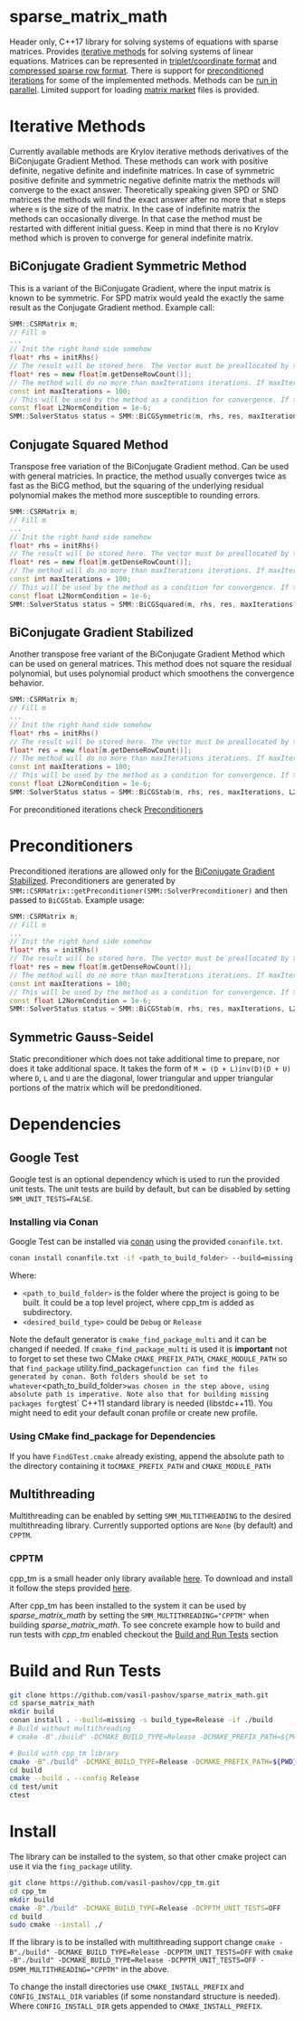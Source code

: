 # sparse_matrix_math
Header only, C++17 library for solving systems of equations with sparse matrices. Provides [iterative methods](#Iterative-Methods) for solving systems of linear equations. Matrices can be represented in [triplet/coordinate format](https://en.wikipedia.org/wiki/Sparse_matrix#Coordinate_list_(COO)) and [compressed sparse row format](https://en.wikipedia.org/wiki/Sparse_matrix#Compressed_sparse_row_(CSR,_CRS_or_Yale_format)). There is support for [preconditioned iterations](#Preconditioned-Iterations) for some of the implemented methods. Methods can be [run in parallel](#Parallel-Implementation). Limited support for loading [matrix market](#Matrix-Market) files is provided.

# Iterative Methods
Currently available methods are Krylov iterative methods derivatives of the BiConjugate Gradient Method. These methods can work with positive definite, negative definite and indefinite matrices. In case of symmetric positive definite and symmetric negative definite matrix the methods will converge to the exact answer. Theoretically speaking given SPD or SND matrices the methods will find the exact answer after no more that `m` steps where `m` is the size of the matrix. In the case of indefinite matrix the methods can occasionally diverge. In that case the method must be restarted with different initial guess. Keep in mind that there is no Krylov method which is proven to converge for general indefinite matrix.
## BiConjugate Gradient Symmetric Method
This is a variant of the BiConjugate Gradient, where the input matrix is known to be symmetric. For SPD matrix would yeald the exactly the same result as the Conjugate Gradient method. Example call:
```cpp
SMM::CSRMatrix m;
// Fill m
...
// Init the right hand side somehow
float* rhs = initRhs()
// The result will be stored here. The vector must be preallocated by the caller.
float* res = new float[m.getDenseRowCount()];
// The method will do no more than maxIterations iterations. If maxIterations is -1 the method will use the number of rows of the matrix as stopping condition.
const int maxIterations = 100;
// This will be used by the method as a condition for convergence. If the second norm of the residual becomes smaller, the method will end.
const float L2NormCondition = 1e-6;
SMM::SolverStatus status = SMM::BiCGSymmetric(m, rhs, res, maxIterations, L2NormCondition);
```
## Conjugate Squared Method
Transpose free variation of the BiConjugate Gradient method. Can be used with general matricies. In practice, the method usually converges twice as fast as the BiCG method, but the squaring of the underlying residual polynomial makes the method more susceptible to rounding errors.
```cpp
SMM::CSRMatrix m;
// Fill m
...
// Init the right hand side somehow
float* rhs = initRhs()
// The result will be stored here. The vector must be preallocated by the caller.
float* res = new float[m.getDenseRowCount()];
// The method will do no more than maxIterations iterations. If maxIterations is -1 the method will use the number of rows of the matrix as stopping condition.
const int maxIterations = 100;
// This will be used by the method as a condition for convergence. If the second norm of the residual becomes smaller, the method will end.
const float L2NormCondition = 1e-6;
SMM::SolverStatus status = SMM::BiCGSquared(m, rhs, res, maxIterations, L2NormCondition);
```
## BiConjugate Gradient Stabilized
Another transpose free variant of the BiConjugate Gradient Method which can be used on general matrices. This method does not square the residual polynomial, but uses polynomial product which smoothens the convergence behavior.
```cpp
SMM::CSRMatrix m;
// Fill m
...
// Init the right hand side somehow
float* rhs = initRhs()
// The result will be stored here. The vector must be preallocated by the caller.
float* res = new float[m.getDenseRowCount()];
// The method will do no more than maxIterations iterations. If maxIterations is -1 the method will use the number of rows of the matrix as stopping condition.
const int maxIterations = 100;
// This will be used by the method as a condition for convergence. If the second norm of the residual becomes smaller, the method will end.
const float L2NormCondition = 1e-6;
SMM::SolverStatus status = SMM::BiCGStab(m, rhs, res, maxIterations, L2NormCondition);
```
For preconditioned iterations check [Preconditioners](#preconditioners)

# Preconditioners
Preconditioned iterations are allowed only for the [BiConjugate Gradient Stabilized](#biconjugate-gradient-stabilized). Preconditioners are generated by `SMM::CSRMatrix::getPreconditioner(SMM::SolverPreconditioner)` and then passed to `BiCGStab`. Example usage:
 ```cpp
SMM::CSRMatrix m;
// Fill m
...
// Init the right hand side somehow
float* rhs = initRhs()
// The result will be stored here. The vector must be preallocated by the caller.
float* res = new float[m.getDenseRowCount()];
// The method will do no more than maxIterations iterations. If maxIterations is -1 the method will use the number of rows of the matrix as stopping condition.
const int maxIterations = 100;
// This will be used by the method as a condition for convergence. If the second norm of the residual becomes smaller, the method will end.
const float L2NormCondition = 1e-6;
SMM::SolverStatus status = SMM::BiCGStab(m, rhs, res, maxIterations, L2NormCondition, preconditioner, m.getPreconditioner(SMM::SolverPreconditioner::SYMMETRIC_GAUSS_SEIDEL));
```
## Symmetric Gauss-Seidel
Static preconditioner which does not take additional time to prepare, nor does it take additional space. It takes the form of `M = (D + L)inv(D)(D + U)` where `D`, `L` and `U` are the diagonal, lower triangular and upper triangular portions of the matrix which will be predonditioned.

# Dependencies
## Google Test
Google test is an optional dependency which is used to run the provided unit tests. The unit tests are build by default, but can be disabled by setting `SMM_UNIT_TESTS=FALSE`.

### Installing via Conan
Google Test can be installed via [conan](https://conan.io/) using the provided `conanfile.txt`.
```sh
conan install conanfile.txt -if <path_to_build_folder> --build=missing -s build_type=<desired_build_type>
```
Where:
* `<path_to_build_folder>` is the folder where the project is going to be built. It could be a top level project, where cpp_tm is added as subdirectory.
* `<desired_build_type>` could be `Debug` or `Release`

Note the default generator is `cmake_find_package_multi` and it can be changed if needed. If `cmake_find_package_multi` is used it is **important** not to forget to
set these two CMake `CMAKE_PREFIX_PATH`, `CMAKE_MODULE_PATH` so that `find_package` utility.find_package` function can find the files generated by conan. Both folders should be set
to whatever `<path_to_build_folder>` was chosen in the step above, using absolute path is imperative. Note also that for building missing packages for `gtest` C++11 standard library is needed (libstdc++11).
You might need to edit your default conan profile or create new profile.

### Using CMake find_package for Dependencies
If you have `FindGTest.cmake` already existing, append the absolute path to the directory containing it to`CMAKE_PREFIX_PATH` and `CMAKE_MODULE_PATH`

## Multithreading
Multithreading can be enabled by setting `SMM_MULTITHREADING` to the desired multithreading library. Currently supported options are `None` (by default) and `CPPTM`.

### CPPTM
cpp_tm is a small header only library available [here](https://github.com/vasil-pashov/cpp_tm). To download and install it follow the steps provided [here](https://github.com/vasil-pashov/cpp_tm/blob/master/README.md#install).

After cpp_tm has been installed to the system it can be used by *sparse_matrix_math* by setting the `SMM_MULTITHREADING="CPPTM"` when building *sparse_matrix_math*. To see concrete example how to build and run tests with *cpp_tm* enabled checkout the [Build and Run Tests](#Build-and-Run-Tests) section

# Build and Run Tests
```sh
git clone https://github.com/vasil-pashov/sparse_matrix_math.git
cd sparse_matrix_math
mkdir build
conan install . --build=missing -s build_type=Release -if ./build
# Build without multithreading
# cmake -B"./build" -DCMAKE_BUILD_TYPE=Release -DCMAKE_PREFIX_PATH=${PWD}/build -DCMAKE_MODULE_PATH=${PWD}/build

# Build with cpp_tm library
cmake -B"./build" -DCMAKE_BUILD_TYPE=Release -DCMAKE_PREFIX_PATH=${PWD}/build -DCMAKE_MODULE_PATH=${PWD}/build -DSMM_MULTITHREADING="CPPTM"
cd build
cmake --build . --config Release
cd test/unit
ctest
```

# Install
The library can be installed to the system, so that other cmake project can use it via the `fing_package` utility.
```sh
git clone https://github.com/vasil-pashov/cpp_tm.git
cd cpp_tm
mkdir build
cmake -B"./build" -DCMAKE_BUILD_TYPE=Release -DCPPTM_UNIT_TESTS=OFF
cd build
sudo cmake --install ./
```

If the library is to be installed with multithreading support change `cmake -B"./build" -DCMAKE_BUILD_TYPE=Release -DCPPTM_UNIT_TESTS=OFF` with `cmake -B"./build" -DCMAKE_BUILD_TYPE=Release -DCPPTM_UNIT_TESTS=OFF -DSMM_MULTITHREADING="CPPTM"` in the above.

To change the install directories use `CMAKE_INSTALL_PREFIX` and `CONFIG_INSTALL_DIR` variables (if some nonstandard structure is needed). Where `CONFIG_INSTALL_DIR` gets appended to `CMAKE_INSTALL_PREFIX`.
